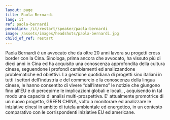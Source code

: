 ```yaml
---
layout: page
title: Paola Bernardi
lang: it
ref: paola-bernardi
permalink: /it/restart/speaker/paola-bernardi
image: /assets/images/headshots/paola-bernardi.jpg
child_of_ref: restart
---
```


Paola Bernardi è un avvocato che da oltre 20 anni lavora su progetti cross border con la Cina. Sinologa, prima ancora che avvocato, ha vissuto più di dieci anni in Cina ed ha acquisito una conoscenza approfondita della cultura cinese, seguendone i profondi cambiamenti ed analizzandone problematiche ed obiettivi. La gestione quotidiana di progetti sino italiani in tutti i settori dell’industria e del commercio e la conoscenza della lingua cinese, le hanno consentito di vivere “dall’interno” le notizie che giungono fino all’EU e di percepirne le implicazioni globali e locali, , acquisendo in tal modo una capacità di analisi multi-prospettiva. E’ attualmente promotrice di un nuovo progetto, GREEN CHINA, volto a monitorare ed analizzare le iniziative cinesi in ambito di tutela ambientale ed energetico, in un contesto comparativo con le corrispondenti iniziative EU ed americane.
